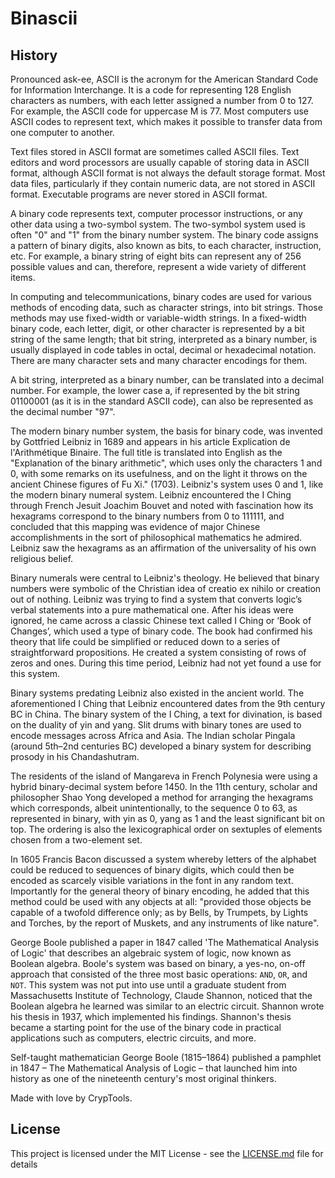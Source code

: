 # Binascii

## History 

Pronounced ask-ee, ASCII is the acronym for the American Standard Code for Information Interchange. It is a code for representing 128 English characters as numbers, with each letter assigned a number from 0 to 127. For example, the ASCII code for uppercase M is 77. Most computers use ASCII codes to represent text, which makes it possible to transfer data from one computer to another.

Text files stored in ASCII format are sometimes called ASCII files. Text editors and word processors are usually capable of storing data in ASCII format, although ASCII format is not always the default storage format. Most data files, particularly if they contain numeric data, are not stored in ASCII format. Executable programs are never stored in ASCII format.

A binary code represents text, computer processor instructions, or any other data using a two-symbol system. The two-symbol system used is often "0" and "1" from the binary number system. The binary code assigns a pattern of binary digits, also known as bits, to each character, instruction, etc. For example, a binary string of eight bits can represent any of 256 possible values and can, therefore, represent a wide variety of different items.

In computing and telecommunications, binary codes are used for various methods of encoding data, such as character strings, into bit strings. Those methods may use fixed-width or variable-width strings. In a fixed-width binary code, each letter, digit, or other character is represented by a bit string of the same length; that bit string, interpreted as a binary number, is usually displayed in code tables in octal, decimal or hexadecimal notation. There are many character sets and many character encodings for them.

A bit string, interpreted as a binary number, can be translated into a decimal number. For example, the lower case a, if represented by the bit string 01100001 (as it is in the standard ASCII code), can also be represented as the decimal number "97".

The modern binary number system, the basis for binary code, was invented by Gottfried Leibniz in 1689 and appears in his article Explication de l'Arithmétique Binaire. The full title is translated into English as the "Explanation of the binary arithmetic", which uses only the characters 1 and 0, with some remarks on its usefulness, and on the light it throws on the ancient Chinese figures of Fu Xi." (1703). Leibniz's system uses 0 and 1, like the modern binary numeral system. Leibniz encountered the I Ching through French Jesuit Joachim Bouvet and noted with fascination how its hexagrams correspond to the binary numbers from 0 to 111111, and concluded that this mapping was evidence of major Chinese accomplishments in the sort of philosophical mathematics he admired. Leibniz saw the hexagrams as an affirmation of the universality of his own religious belief.

Binary numerals were central to Leibniz's theology. He believed that binary numbers were symbolic of the Christian idea of creatio ex nihilo or creation out of nothing. Leibniz was trying to find a system that converts logic’s verbal statements into a pure mathematical one. After his ideas were ignored, he came across a classic Chinese text called I Ching or ‘Book of Changes’, which used a type of binary code. The book had confirmed his theory that life could be simplified or reduced down to a series of straightforward propositions. He created a system consisting of rows of zeros and ones. During this time period, Leibniz had not yet found a use for this system.

Binary systems predating Leibniz also existed in the ancient world. The aforementioned I Ching that Leibniz encountered dates from the 9th century BC in China. The binary system of the I Ching, a text for divination, is based on the duality of yin and yang. Slit drums with binary tones are used to encode messages across Africa and Asia. The Indian scholar Pingala (around 5th–2nd centuries BC) developed a binary system for describing prosody in his Chandashutram.

The residents of the island of Mangareva in French Polynesia were using a hybrid binary-decimal system before 1450. In the 11th century, scholar and philosopher Shao Yong developed a method for arranging the hexagrams which corresponds, albeit unintentionally, to the sequence 0 to 63, as represented in binary, with yin as 0, yang as 1 and the least significant bit on top. The ordering is also the lexicographical order on sextuples of elements chosen from a two-element set.

In 1605 Francis Bacon discussed a system whereby letters of the alphabet could be reduced to sequences of binary digits, which could then be encoded as scarcely visible variations in the font in any random text. Importantly for the general theory of binary encoding, he added that this method could be used with any objects at all: "provided those objects be capable of a twofold difference only; as by Bells, by Trumpets, by Lights and Torches, by the report of Muskets, and any instruments of like nature".

George Boole published a paper in 1847 called 'The Mathematical Analysis of Logic' that describes an algebraic system of logic, now known as Boolean algebra. Boole's system was based on binary, a yes-no, on-off approach that consisted of the three most basic operations: `AND`, `OR`, and `NOT`. This system was not put into use until a graduate student from Massachusetts Institute of Technology, Claude Shannon, noticed that the Boolean algebra he learned was similar to an electric circuit. Shannon wrote his thesis in 1937, which implemented his findings. Shannon's thesis became a starting point for the use of the binary code in practical applications such as computers, electric circuits, and more.

Self-taught mathematician George Boole (1815–1864) published a pamphlet in 1847 – The Mathematical Analysis of Logic – that launched him into history as one of the nineteenth century's most original thinkers.

Made with love by CrypTools.

## License

This project is licensed under the MIT License - see the [LICENSE.md](LICENSE.md) file for details
